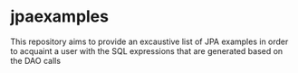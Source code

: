 # jpaexamples
This repository aims to provide an excaustive list of JPA examples in order to acquaint a user with the SQL expressions that are generated based on the DAO calls
